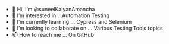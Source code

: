 - 👋 Hi, I’m @suneelKalyanAmancha
- 👀 I’m interested in ...Automation Testing
- 🌱 I’m currently learning ... Cypress and Selenium
- 💞️ I’m looking to collaborate on ... Various Testing Tools topics
- 📫 How to reach me ... On GitHub 

<!---
suneelKalyanAmancha/suneelKalyanAmancha is a ✨ special ✨ repository because its `README.md` (this file) appears on your GitHub profile.
You can click the Preview link to take a look at your changes.
--->
